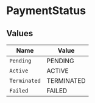 # PaymentStatus


## Values

| Name         | Value        |
| ------------ | ------------ |
| `Pending`    | PENDING      |
| `Active`     | ACTIVE       |
| `Terminated` | TERMINATED   |
| `Failed`     | FAILED       |